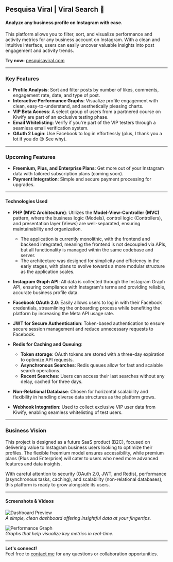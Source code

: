 ## **Pesquisa Viral | Viral Search** 🌟

#### Analyze any business profile on Instagram with ease.

This platform allows you to filter, sort, and visualize performance and activity metrics for any business account on Instagram. With a clean and intuitive interface, users can easily uncover valuable insights into post engagement and activity trends. 

**Try now:** [pesquisaviral.com](https://pesquisaviral.com)

---

### **Key Features**

- **Profile Analysis**: Sort and filter posts by number of likes, comments, engagement rate, date, and type of post.
- **Interactive Performance Graphs**: Visualize profile engagement with clean, easy-to-understand, and aesthetically pleasing charts.
- **VIP Beta Access**: A select group of users from a partnered course on Kiwify are part of an exclusive testing phase.
- **Email Whitelisting**: Verify if you're part of the VIP testers through a seamless email verification system.
- **OAuth 2 Login**: Use Facebook to log in effortlessly (plus, I thank you a lot if you do 😉 See why).

---

### **Upcoming Features**

- **Freemium, Plus, and Enterprise Plans**: Get more out of your Instagram data with tailored subscription plans (coming soon).
- **Payment Integration**: Simple and secure payment processing for upgrades.

---

#### **Technologies Used**

- **PHP (MVC Architecture)**: Utilizes the **Model-View-Controller (MVC)** pattern, where the business logic (Models), control logic (Controllers), and presentation layer (Views) are well-separated, ensuring maintainability and organization.
  - The application is currently monolithic, with the frontend and backend integrated, meaning the frontend is not decoupled via APIs, but all functionality is managed within the same codebase and server.
  - The architecture was designed for simplicity and efficiency in the early stages, with plans to evolve towards a more modular structure as the application scales.

- **Instagram Graph API**: All data is collected through the Instagram Graph API, ensuring compliance with Instagram's terms and providing reliable, accurate business profile data.
- **Facebook OAuth 2.0**: Easily allows users to log in with their Facebook credentials, streamlining the onboarding process while benefiting the platform by increasing the Meta API usage rate.
- **JWT for Secure Authentication**: Token-based authentication to ensure secure session management and reduce unnecessary requests to Facebook.
- **Redis for Caching and Queuing**:
  - **Token storage**: OAuth tokens are stored with a three-day expiration to optimize API requests.
  - **Asynchronous Searches**: Redis queues allow for fast and scalable search operations.
  - **Recent Searches**: Users can access their last searches without any delay, cached for three days.
- **Non-Relational Database**: Chosen for horizontal scalability and flexibility in handling diverse data structures as the platform grows.
- **Webhook Integration**: Used to collect exclusive VIP user data from Kiwify, enabling seamless whitelisting of test users.

---

### **Business Vision**

This project is designed as a future SaaS product (B2C), focused on delivering value to Instagram business users looking to optimize their profiles. The flexible freemium model ensures accessibility, while premium plans (Plus and Enterprise) will cater to users who need more advanced features and data insights.

With careful attention to security (OAuth 2.0, JWT, and Redis), performance (asynchronous tasks, caching), and scalability (non-relational databases), this platform is ready to grow alongside its users.

---

#### **Screenshots & Videos**

![Dashboard Preview](https://your-screenshot-link.com)  
_A simple, clean dashboard offering insightful data at your fingertips._

![Performance Graph](https://your-performance-graph-link.com)  
_Graphs that help visualize key metrics in real-time._

---

**Let's connect!**  
Feel free to [contact me](mailto:your-email@example.com) for any questions or collaboration opportunities.
